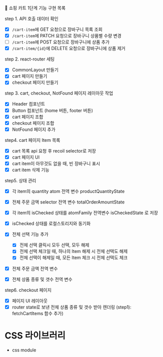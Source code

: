 🎯 쇼핑 카트 1단계 기능 구현 목록

step 1. API 호출 데이터 확인

- [x] `/cart-item`에 GET 요청으로 장바구니 목록 조회
- [x] `/cart-item`에 PATCH 요청으로 장바구니 상품별 수량 변경
- [ ] `/cart-item`에 POST 요청으로 장바구니에 상품 추가
- [x] `/cart-item/{id}`에 DELETE 요청으로 장바구니에 상품 제거

step 2. react-router 세팅

- [x] CommonLayout 만들기
- [x] cart 페이지 만들기
- [x] checkout 페이지 만들기

step 3. cart, checkout, NotFound 페이지 레이아웃 작업

- [x] Header 컴포넌트
- [x] Button 컴포넌트 (home 버튼, footer 버튼)
- [x] cart 페이지 조합
- [x] checkout 페이지 조합
- [x] NotFound 페이지 추가

step4. cart 페이지 Item 목록

- [x] cart 목록 api 요청 후 recoil selector로 저장
- [x] cart 페이지 UI
- [x] cart item이 아무것도 없을 때, 빈 장바구니 표시
- [x] cart item 삭제 기능

step5. 상태 관리

- [x] 각 item의 quantity atom 전역 변수 productQuantityState
- [x] 전체 주문 금액 selector 전역 변수 totalOrderAmountState
- [x] 각 item의 isChecked 상태를 atomFamily 전역변수 isCheckedState 로 저장
- [x] isChecked 상태를 로컬스토리지와 동기화
- [x] 전체 선택 기능 추가

  - [x] 전체 선택 클릭시 모두 선택, 모두 해제
  - [x] 전체 선택 체크일 때, 하나의 Item 해제 시 전체 선택도 해제
  - [x] 전체 선택이 해제일 때, 모든 Item 체크 시 전체 선택도 체크

- [x] 전체 주문 금액 전역 변수
- [x] 전체 상품 종류 및 갯수 전역 변수

step6. checkout 페이지

- [x] 페이지 UI 레이아웃
- [x] router state로 보낸 전체 상품 종류 및 갯수 받아 렌더링
      (step1): fetchCartItems 함수 추가)

# CSS 라이브러리

- css module
